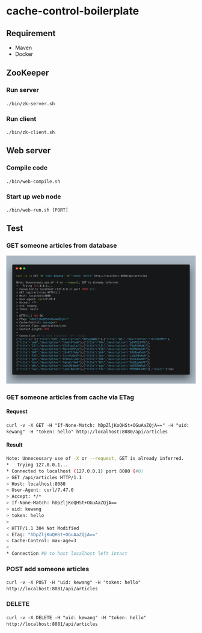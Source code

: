 # cache-control-boilerplate

## Requirement

* Maven
* Docker

## ZooKeeper

### Run server

`./bin/zk-server.sh`

### Run client

`./bin/zk-client.sh`

## Web server

### Compile code

`./bin/web-compile.sh`

### Start up web node

`./bin/web-run.sh [PORT]`

## Test

### GET someone articles from database

![](./demo/get-1.png)

### GET someone articles from cache via ETag

#### Request

`curl -v -X GET -H "If-None-Match: hDpZljKoQHSt+OGuAaZQjA==" -H "uid: kewang" -H "token: hello" http://localhost:8080/api/articles`

#### Result

```sh
Note: Unnecessary use of -X or --request, GET is already inferred.
*   Trying 127.0.0.1...
* Connected to localhost (127.0.0.1) port 8080 (#0)
> GET /api/articles HTTP/1.1
> Host: localhost:8080
> User-Agent: curl/7.47.0
> Accept: */*
> If-None-Match: hDpZljKoQHSt+OGuAaZQjA==
> uid: kewang
> token: hello
> 
< HTTP/1.1 304 Not Modified
< ETag: "hDpZljKoQHSt+OGuAaZQjA=="
< Cache-Control: max-age=3
< 
* Connection #0 to host localhost left intact
```

### POST add someone articles

`curl -v -X POST -H "uid: kewang" -H "token: hello" http://localhost:8081/api/articles`

### DELETE

`curl -v -X DELETE -H "uid: kewang" -H "token: hello" http://localhost:8081/api/articles`
